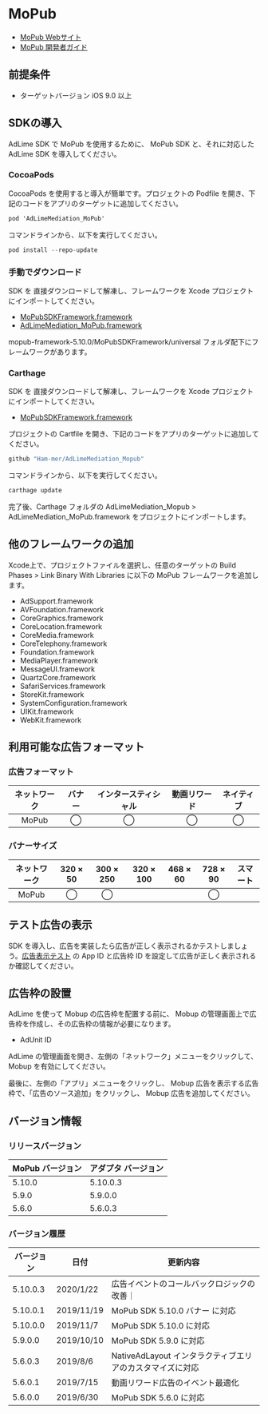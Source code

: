 # MoPub
- [MoPub Webサイト](https://app.mopub.com/apps)
- [MoPub 開発者ガイド](https://developers.mopub.com/publishers/ios/get-started/)

## 前提条件
- ターゲットバージョン iOS 9.0 以上

## SDKの導入

AdLime SDK で MoPub を使用するために、 MoPub SDK と、それに対応した AdLime SDK を導入してください。

### CocoaPods

CocoaPods を使用すると導入が簡単です。プロジェクトの Podfile を開き、下記のコードをアプリのターゲットに追加してください。
```objectivec
pod 'AdLimeMediation_MoPub'
```

コマンドラインから、以下を実行してください。
```objectivec
pod install --repo-update
```

### 手動でダウンロード
SDK を 直接ダウンロードして解凍し、フレームワークを Xcode プロジェクトにインポートしてください。
- [MoPubSDKFramework.framework](https://github.com/mopub/mopub-ios-sdk/releases/download/5.10.0/mopub-framework-5.10.0.zip)
- [AdLimeMediation_MoPub.framework](https://github.com/Ham-mer/AdLime-iOS-Pub/raw/master/DownloadZip/AdLimeMediation_MoPub/5.10.0.3.zip)

mopub-framework-5.10.0/MoPubSDKFramework/universal フォルダ配下にフレームワークがあります。

### Carthage
SDK を 直接ダウンロードして解凍し、フレームワークを Xcode プロジェクトにインポートしてください。
- [MoPubSDKFramework.framework](https://github.com/mopub/mopub-ios-sdk/releases/download/5.10.0/mopub-framework-5.10.0.zip)

プロジェクトの Cartfile を開き、下記のコードをアプリのターゲットに追加してください。
```objectivec
github "Ham-mer/AdLimeMediation_Mopub"
```

コマンドラインから、以下を実行してください。
```objectivec
carthage update
```

完了後、Carthage フォルダの AdLimeMediation_Mopub > AdLimeMediation_MoPub.framework をプロジェクトにインポートします。

## 他のフレームワークの追加
Xcode上で、プロジェクトファイルを選択し、任意のターゲットの Build Phases > Link Binary With Libraries に以下の MoPub フレームワークを追加します。

- AdSupport.framework
- AVFoundation.framework
- CoreGraphics.framework
- CoreLocation.framework
- CoreMedia.framework
- CoreTelephony.framework
- Foundation.framework
- MediaPlayer.framework
- MessageUI.framework
- QuartzCore.framework
- SafariServices.framework
- StoreKit.framework
- SystemConfiguration.framework
- UIKit.framework
- WebKit.framework

## 利用可能な広告フォーマット

### 広告フォーマット
|ネットワーク|バナー|インタースティシャル|動画リワード|ネイティブ|
|:--------:|:----:|:----------:|:------:|:----:|
|MoPub     |◯     | ◯          |◯       |◯     |

### バナーサイズ
|ネットワーク |320 × 50  |300 × 250   |320 × 100  |468 × 60  |728 × 90  |スマート    |
|:-------:|:------:|:--------:|:-------:|:------:|:------:|:-------:|
|MoPub    |◯       |◯         |         |        |◯       |         |

## テスト広告の表示
SDK を導入し、広告を実装したら広告が正しく表示されるかテストしましょう。[広告表示テスト](./test.md#MoPub) の App ID と広告枠 ID を設定して広告が正しく表示されるか確認してください。

## 広告枠の設置
AdLime を使って Mobup の広告枠を配置する前に、 Mobup の管理画面上で広告枠を作成し、その広告枠の情報が必要になります。
- AdUnit ID

AdLime の管理画面を開き、左側の「ネットワーク」メニューをクリックして、 Mobup を有効にしてください。

最後に、左側の「アプリ」メニューをクリックし、 Mobup 広告を表示する広告枠で、「広告のソース追加」をクリックし、 Mobup 広告を追加してください。

## バージョン情報

### リリースバージョン
| MoPub バージョン    | アダプタ バージョン |
|:-----------------|:----------------|
|5.10.0            |5.10.0.3         |
|5.9.0             |5.9.0.0          |
|5.6.0             |5.6.0.3          |

### バージョン履歴
| バージョン | 日付       | 更新内容                           |
|----------|------------|----------------------------------|
| 5.10.0.3 | 2020/1/22  | 広告イベントのコールバックロジックの改善｜
| 5.10.0.1 | 2019/11/19 | MoPub SDK 5.10.0 バナー に対応     | 
| 5.10.0.0 | 2019/11/7  | MoPub SDK 5.10.0 に対応     | 
| 5.9.0.0  | 2019/10/10 | MoPub SDK 5.9.0 に対応     | 
| 5.6.0.3  | 2019/8/6   | NativeAdLayout インタラクティブエリアのカスタマイズに対応|
| 5.6.0.1  | 2019/7/15  | 動画リワード広告のイベント最適化|
| 5.6.0.0  | 2019/6/30  | MoPub SDK 5.6.0 に対応     | 
